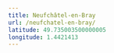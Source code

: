 ```yaml
---
title: Neufchâtel-en-Bray
url: /neufchatel-en-bray/
latitude: 49.735003500000005
longitude: 1.4421413
---
```

